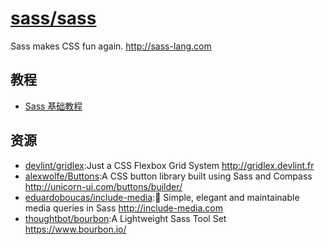 # [sass/sass](https://github.com/sass/sass)

Sass makes CSS fun again. http://sass-lang.com

## 教程

* [Sass 基础教程](http://www.sasschina.com/guide/)

## 资源

* [devlint/gridlex](https://github.com/devlint/gridlex):Just a CSS Flexbox Grid System http://gridlex.devlint.fr
* [alexwolfe/Buttons](https://github.com/alexwolfe/Buttons):A CSS button library built using Sass and Compass http://unicorn-ui.com/buttons/builder/
* [eduardoboucas/include-media](https://github.com/eduardoboucas/include-media/):📐 Simple, elegant and maintainable media queries in Sass http://include-media.com
* [thoughtbot/bourbon](https://github.com/thoughtbot/bourbon/):A Lightweight Sass Tool Set https://www.bourbon.io/
